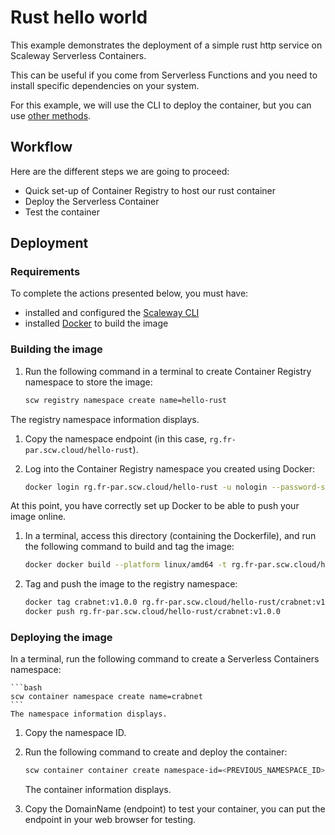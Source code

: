 # Rust hello world

This example demonstrates the deployment of a simple rust http service on Scaleway Serverless Containers.

This can be useful if you come from Serverless Functions and you need to install specific dependencies on your system.

For this example, we will use the CLI to deploy the container, but you can use [other methods](https://www.scaleway.com/en/docs/serverless/containers/reference-content/deploy-container/).

## Workflow

Here are the different steps we are going to proceed:

- Quick set-up of Container Registry to host our rust container
- Deploy the Serverless Container
- Test the container

## Deployment

### Requirements

To complete the actions presented below, you must have:
- installed and configured the [Scaleway CLI](https://www.scaleway.com/en/docs/developer-tools/scaleway-cli/quickstart/)
- installed [Docker](https://docs.docker.com/engine/install/) to build the image

### Building the image

1. Run the following command in a terminal to create Container Registry namespace to store the image:

    ```bash
    scw registry namespace create name=hello-rust
    ```

  The registry namespace information displays.

1. Copy the namespace endpoint (in this case, `rg.fr-par.scw.cloud/hello-rust`).

1. Log into the Container Registry namespace you created using Docker:

    ```bash
    docker login rg.fr-par.scw.cloud/hello-rust -u nologin --password-stdin <<< "$SCW_SECRET_KEY"
    ```

  At this point, you have correctly set up Docker to be able to push your image online.

1. In a terminal, access this directory (containing the Dockerfile), and run the following command to build and tag the image:

    ```bash
    docker docker build --platform linux/amd64 -t rg.fr-par.scw.cloud/hello-rust/crabnet:v1.0.0 .
    ```

1. Tag and push the image to the registry namespace:

    ```bash
    docker tag crabnet:v1.0.0 rg.fr-par.scw.cloud/hello-rust/crabnet:v1.0.0
    docker push rg.fr-par.scw.cloud/hello-rust/crabnet:v1.0.0
    ```

### Deploying the image

In a terminal, run the following command to create a Serverless Containers namespace:

    ```bash
    scw container namespace create name=crabnet
    ```
    The namespace information displays.

1. Copy the namespace ID.

1. Run the following command to create and deploy the container:

    ```bash
    scw container container create namespace-id=<PREVIOUS_NAMESPACE_ID> name=crabnet registry-image=rg.fr-par.scw.cloud/hello-rust/crabnet:v1.0.0
    ```
    The container information displays.

1. Copy the DomainName (endpoint) to test your container, you can put the endpoint in your web browser for testing.
